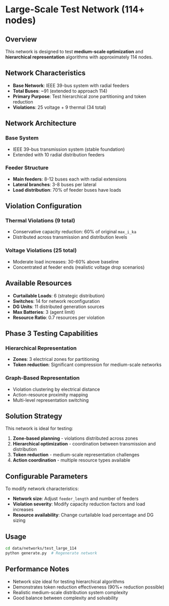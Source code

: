# Large-Scale Test Network (114+ nodes)

## Overview
This network is designed to test **medium-scale optimization** and **hierarchical representation** algorithms with approximately 114 nodes.

## Network Characteristics
- **Base Network**: IEEE 39-bus system with radial feeders
- **Total Buses**: ~91 (extended to approach 114)
- **Primary Purpose**: Test hierarchical zone partitioning and token reduction
- **Violations**: 25 voltage + 9 thermal (34 total)

## Network Architecture
### Base System
- IEEE 39-bus transmission system (stable foundation)
- Extended with 10 radial distribution feeders

### Feeder Structure  
- **Main feeders**: 8-12 buses each with radial extensions
- **Lateral branches**: 3-8 buses per lateral
- **Load distribution**: 70% of feeder buses have loads

## Violation Configuration
### Thermal Violations (9 total)
- Conservative capacity reduction: 60% of original `max_i_ka`
- Distributed across transmission and distribution levels

### Voltage Violations (25 total)
- Moderate load increases: 30-60% above baseline
- Concentrated at feeder ends (realistic voltage drop scenarios)

## Available Resources
- **Curtailable Loads**: 6 (strategic distribution)
- **Switches**: 14 for network reconfiguration
- **DG Units**: 11 distributed generation sources
- **Max Batteries**: 3 (agent limit)
- **Resource Ratio**: 0.7 resources per violation

## Phase 3 Testing Capabilities
### Hierarchical Representation
- **Zones**: 3 electrical zones for partitioning
- **Token reduction**: Significant compression for medium-scale networks

### Graph-Based Representation
- Violation clustering by electrical distance
- Action-resource proximity mapping
- Multi-level representation switching

## Solution Strategy
This network is ideal for testing:
1. **Zone-based planning** - violations distributed across zones
2. **Hierarchical optimization** - coordination between transmission and distribution
3. **Token reduction** - medium-scale representation challenges
4. **Action coordination** - multiple resource types available

## Configurable Parameters
To modify network characteristics:
- **Network size**: Adjust `feeder_length` and number of feeders
- **Violation severity**: Modify capacity reduction factors and load increases
- **Resource availability**: Change curtailable load percentage and DG sizing

## Usage
```bash
cd data/networks/test_large_114
python generate.py  # Regenerate network
```

## Performance Notes
- Network size ideal for testing hierarchical algorithms
- Demonstrates token reduction effectiveness (90%+ reduction possible)
- Realistic medium-scale distribution system complexity
- Good balance between complexity and solvability